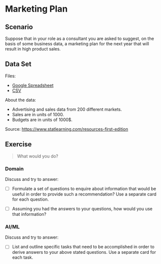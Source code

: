 # Marketing Plan

## Scenario

Suppose that in your role as a consultant you are asked to suggest,
on the basis of some business data, a marketing plan for the next year
that will result in high product sales.

## Data Set

Files:
- [Google Spreadsheet](https://docs.google.com/spreadsheets/d/1iBmdbhqSfrOSM2cTpKlu2I2FdY6TbuUwKP9fKg40qyE/edit?usp=sharing)
- [CSV](./Advertising)

About the data:
- Advertising and sales data from 200 different markets.
- Sales are in units of 1000.
- Budgets are in units of 1000$.

Source: https://www.statlearning.com/resources-first-edition

## Exercise

> What would you do?

### Domain

Discuss and try to answer:

- [ ] Formulate a set of questions to enquire about information that would be useful
      in order to provide such a recommendation?
      Use a separate card for each question.
- [ ] Assuming you had the answers to your questions, how would you use that information?



### AI/ML

Discuss and try to answer:

- [ ] List and outline specific tasks that need to be accomplished in order to
      derive answers to your above stated questions.
      Use a separate card for each task.
